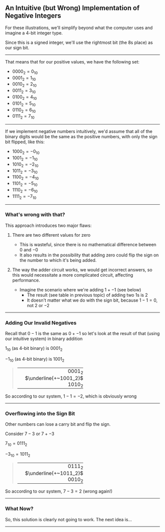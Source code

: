 ## An Intuitive (but Wrong) Implementation of Negative Integers

<style>
    td, th {
        border: 0!important;
        padding: 0!important;
        margin: 0!important;
        padding-left: 25px!important;
    }
</style>

For these illustrations, we'll simplify beyond what the computer uses
and imagine a 4-bit integer type.

Since this is a signed integer, we'll use the rightmost bit (the 8s
place) as our sign bit.

---

That means that for our positive values, we have the following set:

* $0000_2 = 0_{10}$
* $0001_2 = 1_{10}$
* $0010_2 = 2_{10}$
* $0011_2 = 3_{10}$
* $0100_2 = 4_{10}$
* $0101_2 = 5_{10}$
* $0110_2 = 6_{10}$
* $0111_2 = 7_{10}$

---

If we implement negative numbers intuitively, we'd assume that all of the
binary digits would be the same as the positive numbers, with only the sign
bit flipped, like this:

* $1000_2 = -0_{10}$
* $1001_2 = -1_{10}$
* $1010_2 = -2_{10}$
* $1011_2 = -3_{10}$
* $1100_2 = -4_{10}$
* $1101_2 = -5_{10}$
* $1110_2 = -6_{10}$
* $1111_2 = -7_{10}$

---

### What's wrong with that?

This approach introduces two major flaws:

1. There are two different values for zero
    * This is wasteful, since there is no mathematical difference between
      $0$ and $-0$
    * It also results in the possibility that adding zero could flip the
      sign on the number to which it's being added.

2. The way the adder circuit works, we would get incorrect answers, so this
   would necessitate a more complicated circuit, affecting performance.
    * Imagine the scenario where we're adding $1 + -1$ (see below)
        * The result (see table in previous topic) of adding two $1$s is $2$
        * It doesn't matter what we do with the sign bit, because
          $1-1=0$, not $2$ or $-2$

---

### Adding Our Invalid Negatives

Recall that $0-1$ is the same as $0+-1$ so let's look at the
result of that (using our intuitive system) in binary addition

$1_{10}$ (as 4-bit binary) is $0001_2$

$-1_{10}$ (as 4-bit binary) is $1001_2$

> ||
> |-:|
> |$0001_2$|
> |$\underline{+~1001_2}$|
> |$1010_2$|

So according to our system, $1-1=-2$, which is obviously wrong

---

### Overflowing into the Sign Bit

Other numbers can lose a carry bit and flip the sign.

Consider $7-3$ or $7+-3$

$7_{10}=0111_2$

$-3_{10}=1011_2$

> ||
> |-:|
> |$0111_2$|
> |$\underline{+~1011_2}$|
> |$0010_2$|

So according to our system, $7-3=2$ (wrong again!)

---

### What Now?

So, this solution is clearly not going to work. The next idea is...

---
